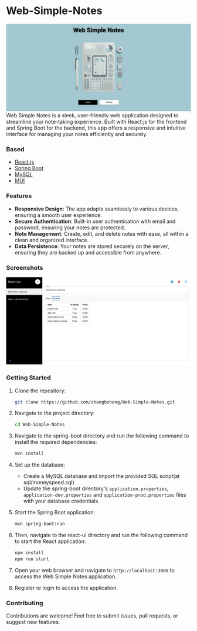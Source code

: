 # Web-Simple-Notes
![Web Simple Notes](./screenshots/thumbnail.jpeg)
Web Simple Notes is a sleek, user-friendly web application designed to streamline your note-taking experience. Built with React.js for the frontend and Spring Boot for the backend, this app offers a responsive and intuitive interface for managing your notes efficiently and securely.

### Based
- [React.js](https://reactjs.org/)
- [Spring Boot](https://spring.io/projects/spring-boot)
- [MySQL](https://www.mysql.com/)
- [MUI](https://mui.com/)

### Features
- **Responsive Design**: The app adapts seamlessly to various devices, ensuring a smooth user experience.
- **Secure Authentication**: Built-in user authentication with email and password, ensuring your notes are protected.
- **Note Management**: Create, edit, and delete notes with ease, all within a clean and organized interface.
- **Data Persistence**: Your notes are stored securely on the server, ensuring they are backed up and accessible from anywhere.

### Screenshots
![Web Simple Notes](./screenshots/surface.jpg)

### Getting Started
1. Clone the repository:
   ```bash
   git clone https://github.com/zhangboheng/Web-Simple-Notes.git
   ```
2. Navigate to the project directory:
   ```bash
   cd Web-Simple-Notes
   ```
3. Navigate to the spring-boot directory and run the following command to install the required dependencies:
   ```bash
   mvn install
   ```
4. Set up the database:
   - Create a MySQL database and import the provided SQL script(at sql/moneyspeed.sql)
   - Update the spring-boot directory's `application.properties`, `application-dev.properties` and `application-prod.properties` files with your database credentials.
5. Start the Spring Boot application:
   ```bash
   mvn spring-boot:run
   ```
6. Then, navigate to the react-ui directory and run the following command to start the React application:
   ```bash
   npm install
   npm run start
   ```
7. Open your web browser and navigate to `http://localhost:3000` to access the Web Simple Notes application.

8. Register or login to access the application.

### Contributing
Contributions are welcome! Feel free to submit issues, pull requests, or suggest new features.



